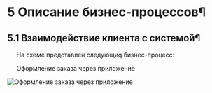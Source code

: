 # 5 Описание бизнес-процессов¶
## 5.1 Взаимодействие клиента с системой¶

<p style="text-indent: 1.5em;">На схеме представлен следующиq бизнес-процесс:

<p style="text-indent: 1.5em;">Оформление заказа через приложение

![Оформление заказа через приложение](/SA_Final_Work/docs/diagrams/making_orders.svg)